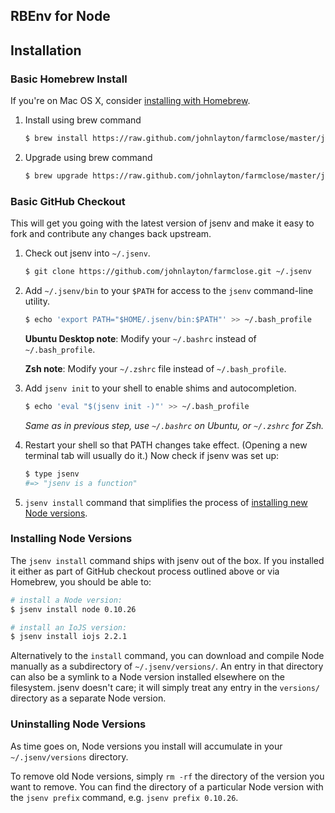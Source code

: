 RBEnv for Node
--------------

## Installation

### Basic Homebrew Install

If you're on Mac OS X, consider
[installing with Homebrew](#homebrew-on-mac-os-x).

1. Install using brew command

    ~~~ sh
    $ brew install https://raw.github.com/johnlayton/farmclose/master/jsenv.rb
    ~~~

2. Upgrade using brew command

    ~~~ sh
    $ brew upgrade https://raw.github.com/johnlayton/farmclose/master/jsenv.rb
    ~~~

### Basic GitHub Checkout

This will get you going with the latest version of jsenv and make it
easy to fork and contribute any changes back upstream.

1. Check out jsenv into `~/.jsenv`.

    ~~~ sh
    $ git clone https://github.com/johnlayton/farmclose.git ~/.jsenv
    ~~~

2. Add `~/.jsenv/bin` to your `$PATH` for access to the `jsenv`
   command-line utility.

    ~~~ sh
    $ echo 'export PATH="$HOME/.jsenv/bin:$PATH"' >> ~/.bash_profile
    ~~~

    **Ubuntu Desktop note**: Modify your `~/.bashrc` instead of `~/.bash_profile`.

    **Zsh note**: Modify your `~/.zshrc` file instead of `~/.bash_profile`.

3. Add `jsenv init` to your shell to enable shims and autocompletion.

    ~~~ sh
    $ echo 'eval "$(jsenv init -)"' >> ~/.bash_profile
    ~~~

    _Same as in previous step, use `~/.bashrc` on Ubuntu, or `~/.zshrc` for Zsh._

4. Restart your shell so that PATH changes take effect. (Opening a new
   terminal tab will usually do it.) Now check if jsenv was set up:

    ~~~ sh
    $ type jsenv
    #=> "jsenv is a function"
    ~~~

5. `jsenv install` command that simplifies the process of
   [installing new Node versions](#installing-node-versions).

### Installing Node Versions

The `jsenv install` command ships with jsenv out of the box. If you 
installed it either as part of GitHub checkout process outlined above 
or via Homebrew, you should be able to:

~~~ sh
# install a Node version:
$ jsenv install node 0.10.26

# install an IoJS version:
$ jsenv install iojs 2.2.1
~~~

Alternatively to the `install` command, you can download and compile
Node manually as a subdirectory of `~/.jsenv/versions/`. An entry in
that directory can also be a symlink to a Node version installed
elsewhere on the filesystem. jsenv doesn't care; it will simply treat
any entry in the `versions/` directory as a separate Node version.

### Uninstalling Node Versions

As time goes on, Node versions you install will accumulate in your
`~/.jsenv/versions` directory.

To remove old Node versions, simply `rm -rf` the directory of the
version you want to remove. You can find the directory of a particular
Node version with the `jsenv prefix` command, e.g. `jsenv prefix 0.10.26`.
